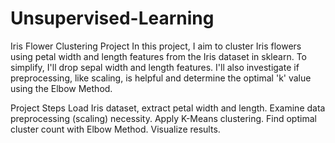 # Unsupervised-Learning
Iris Flower Clustering Project
In this project, I aim to cluster Iris flowers using petal width and length features from the Iris dataset in sklearn. To simplify, I'll drop sepal width and length features. I'll also investigate if preprocessing, like scaling, is helpful and determine the optimal 'k' value using the Elbow Method.

Project Steps
Load Iris dataset, extract petal width and length.
Examine data preprocessing (scaling) necessity.
Apply K-Means clustering.
Find optimal cluster count with Elbow Method.
Visualize results.
